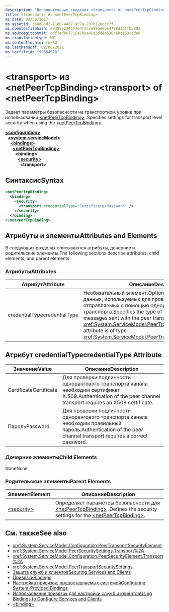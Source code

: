 ```yaml
---
description: 'Дополнительные сведения <transport> о: <netPeerTcpBinding>'
title: <transport> из <netPeerTcpBinding>
ms.date: 03/30/2017
ms.assetid: c44d86d2-1160-44d7-9c7a-297b12eccc7f
ms.openlocfilehash: e93885234577e4f3c7a99be66e4798d33ffb5893
ms.sourcegitcommit: ddf7edb67715a5b9a45e3dd44536dabc153c1de0
ms.translationtype: MT
ms.contentlocale: ru-RU
ms.lasthandoff: 02/06/2021
ms.locfileid: "99664578"
---
```

# <a name="transport-of-netpeertcpbinding"></a><span data-ttu-id="2005d-103">\<transport> из \<netPeerTcpBinding></span><span class="sxs-lookup"><span data-stu-id="2005d-103">\<transport> of \<netPeerTcpBinding></span></span>

<span data-ttu-id="2005d-104">Задает параметры безопасности на транспортном уровне при использовании [\<netPeerTcpBinding>](netpeertcpbinding.md) .</span><span class="sxs-lookup"><span data-stu-id="2005d-104">Specifies settings for transport level security when using the [\<netPeerTcpBinding>](netpeertcpbinding.md).</span></span>  
  
[**\<configuration>**](../configuration-element.md)\
&nbsp;&nbsp;[**\<system.serviceModel>**](system-servicemodel.md)\
&nbsp;&nbsp;&nbsp;&nbsp;[**\<bindings>**](bindings.md)\
&nbsp;&nbsp;&nbsp;&nbsp;&nbsp;&nbsp;[**\<netPeerTcpBinding>**](netpeertcpbinding.md)\
&nbsp;&nbsp;&nbsp;&nbsp;&nbsp;&nbsp;&nbsp;&nbsp;**\<binding>**\
&nbsp;&nbsp;&nbsp;&nbsp;&nbsp;&nbsp;&nbsp;&nbsp;&nbsp;&nbsp;[**\<security>**](security-of-netpeerbinding.md)\
&nbsp;&nbsp;&nbsp;&nbsp;&nbsp;&nbsp;&nbsp;&nbsp;&nbsp;&nbsp;&nbsp;&nbsp;**\<transport>**  
  
## <a name="syntax"></a><span data-ttu-id="2005d-105">Синтаксис</span><span class="sxs-lookup"><span data-stu-id="2005d-105">Syntax</span></span>  
  
```xml  
<netPeerTcpBinding>
  <binding>
    <security>
      <transport credentialType="Certificate/Password" />
    </security>
  </binding>
</netPeerTcpBinding>
```  
  
## <a name="attributes-and-elements"></a><span data-ttu-id="2005d-106">Атрибуты и элементы</span><span class="sxs-lookup"><span data-stu-id="2005d-106">Attributes and Elements</span></span>  

 <span data-ttu-id="2005d-107">В следующих разделах описываются атрибуты, дочерние и родительские элементы.</span><span class="sxs-lookup"><span data-stu-id="2005d-107">The following sections describe attributes, child elements, and parent elements</span></span>  
  
### <a name="attributes"></a><span data-ttu-id="2005d-108">Атрибуты</span><span class="sxs-lookup"><span data-stu-id="2005d-108">Attributes</span></span>  
  
|<span data-ttu-id="2005d-109">Атрибут</span><span class="sxs-lookup"><span data-stu-id="2005d-109">Attribute</span></span>|<span data-ttu-id="2005d-110">Описание</span><span class="sxs-lookup"><span data-stu-id="2005d-110">Description</span></span>|  
|---------------|-----------------|  
|<span data-ttu-id="2005d-111">credentialType</span><span class="sxs-lookup"><span data-stu-id="2005d-111">credentialType</span></span>|<span data-ttu-id="2005d-112">Необязательный элемент.</span><span class="sxs-lookup"><span data-stu-id="2005d-112">Optional.</span></span> <span data-ttu-id="2005d-113">Задает тип учетных данных, используемых для проверки сообщений, отправляемых с помощью однорангового транспорта.</span><span class="sxs-lookup"><span data-stu-id="2005d-113">Specifies the type of credentials used to verify messages sent with the peer transport.</span></span> <span data-ttu-id="2005d-114">Это атрибут типа <xref:System.ServiceModel.PeerTransportCredentialType>.</span><span class="sxs-lookup"><span data-stu-id="2005d-114">This attribute is of type <xref:System.ServiceModel.PeerTransportCredentialType>.</span></span>|  
  
## <a name="credentialtype-attribute"></a><span data-ttu-id="2005d-115">Атрибут credentialType</span><span class="sxs-lookup"><span data-stu-id="2005d-115">credentialType Attribute</span></span>  
  
|<span data-ttu-id="2005d-116">Значение</span><span class="sxs-lookup"><span data-stu-id="2005d-116">Value</span></span>|<span data-ttu-id="2005d-117">Описание</span><span class="sxs-lookup"><span data-stu-id="2005d-117">Description</span></span>|  
|-----------|-----------------|  
|<span data-ttu-id="2005d-118">Certificate</span><span class="sxs-lookup"><span data-stu-id="2005d-118">Certificate</span></span>|<span data-ttu-id="2005d-119">Для проверки подлинности однорангового транспорта канала необходим сертификат X.509.</span><span class="sxs-lookup"><span data-stu-id="2005d-119">Authentication of the peer channel transport requires an X509 certificate.</span></span>|  
|<span data-ttu-id="2005d-120">Пароль</span><span class="sxs-lookup"><span data-stu-id="2005d-120">Password</span></span>|<span data-ttu-id="2005d-121">Для проверки подлинности однорангового транспорта канала необходим правильный пароль.</span><span class="sxs-lookup"><span data-stu-id="2005d-121">Authentication of the peer channel transport requires a correct password.</span></span>|  
  
### <a name="child-elements"></a><span data-ttu-id="2005d-122">Дочерние элементы</span><span class="sxs-lookup"><span data-stu-id="2005d-122">Child Elements</span></span>  

 <span data-ttu-id="2005d-123">None</span><span class="sxs-lookup"><span data-stu-id="2005d-123">None</span></span>  
  
### <a name="parent-elements"></a><span data-ttu-id="2005d-124">Родительские элементы</span><span class="sxs-lookup"><span data-stu-id="2005d-124">Parent Elements</span></span>  
  
|<span data-ttu-id="2005d-125">Элемент</span><span class="sxs-lookup"><span data-stu-id="2005d-125">Element</span></span>|<span data-ttu-id="2005d-126">Описание</span><span class="sxs-lookup"><span data-stu-id="2005d-126">Description</span></span>|  
|-------------|-----------------|  
|[\<security>](security-of-netpeerbinding.md)|<span data-ttu-id="2005d-127">Определяет параметры безопасности для [\<netPeerTcpBinding>](netpeertcpbinding.md) .</span><span class="sxs-lookup"><span data-stu-id="2005d-127">Defines the security settings for the [\<netPeerTcpBinding>](netpeertcpbinding.md).</span></span>|  
  
## <a name="see-also"></a><span data-ttu-id="2005d-128">См. также</span><span class="sxs-lookup"><span data-stu-id="2005d-128">See also</span></span>

- <xref:System.ServiceModel.Configuration.PeerTransportSecurityElement>
- <xref:System.ServiceModel.PeerSecuritySettings.Transport%2A>
- <xref:System.ServiceModel.Configuration.PeerSecurityElement.Transport%2A>
- <xref:System.ServiceModel.PeerTransportSecuritySettings>
- [<span data-ttu-id="2005d-129">Защита служб и клиентов</span><span class="sxs-lookup"><span data-stu-id="2005d-129">Securing Services and Clients</span></span>](../../../wcf/feature-details/securing-services-and-clients.md)
- [<span data-ttu-id="2005d-130">Привязки</span><span class="sxs-lookup"><span data-stu-id="2005d-130">Bindings</span></span>](../../../wcf/bindings.md)
- [<span data-ttu-id="2005d-131">Настройка привязок, предоставляемых системой</span><span class="sxs-lookup"><span data-stu-id="2005d-131">Configuring System-Provided Bindings</span></span>](../../../wcf/feature-details/configuring-system-provided-bindings.md)
- [<span data-ttu-id="2005d-132">Использование привязок для настройки служб и клиентов</span><span class="sxs-lookup"><span data-stu-id="2005d-132">Using Bindings to Configure Services and Clients</span></span>](../../../wcf/using-bindings-to-configure-services-and-clients.md)
- [\<binding>](bindings.md)
